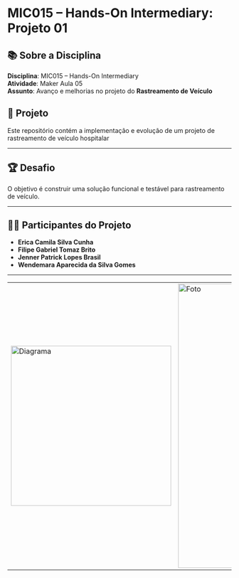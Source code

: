# MIC015 – Hands-On Intermediary: Projeto 01

## 📚 Sobre a Disciplina  
**Disciplina**: MIC015 – Hands-On Intermediary  
**Atividade**: Maker Aula 05  
**Assunto**: Avanço e melhorias no projeto do **Rastreamento de Veículo**

## 🚀 Projeto  
Este repositório contém a implementação e evolução de um projeto de rastreamento de veículo hospitalar

---

## 🏆 Desafio 
O objetivo é construir uma solução funcional e testável para rastreamento de veículo.

---

## 👩‍💻 Participantes do Projeto  
- **Erica Camila Silva Cunha**  
- **Filipe Gabriel Tomaz Brito**  
- **Jenner Patrick Lopes Brasil**  
- **Wendemara Aparecida da Silva Gomes**

---

|   |   |
|----------|----------|
| <img src="" alt="Diagrama" width="360">|<img src="" alt="Foto" width="640"> |




